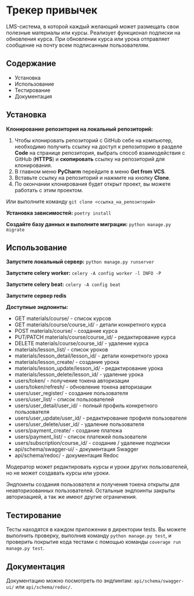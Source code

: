 # Трекер привычек

LMS-система,  в которой каждый желающий может размещать свои полезные материалы или курсы.
Реализует функционал подписки на обновления курса. При обновлении курса или урока отправляет
сообщение на почту всем подписанным пользователям.


## Содержание
- Установка
- Использование
- Тестирование
- Документация


## Установка
**Клонирование репозитория на локальный репозиторий:**
1. Чтобы клонировать репозиторий с GitHub себе на компьютер, необходимо
получить ссылку на доступ к репозиторию в разделе **Code** на странице
репозитория, выбрать способ взаимодействия с GitHub (**HTTPS**) и **скопировать**
ссылку на репозиторий для клонирования.
2. В главном меню **PyCharm** перейдите в меню **Get from VCS**. 
3. Вставьте ссылку на репозиторий и нажмите на кнопку **Clone**.
4. По окончании клонирования будет открыт проект, вы можете работать с этим проектом.

Или выполните команду ```git clone <ссылка_на_репозиторий>``` 

**Установка зависимостей:** ```poetry install```

**Создайте базу данных и выполните миграции:** ```python manage.py migrate```


## Использование

**Запустите локальный сервер:** ```python manage.py runserver```

**Запустите celery worker:** ```celery -A config worker -l INFO -P```

**Запустите celery beat:** ```celery -A config beat```

**Запустите сервер redis**


**Доступные эндпоинты:**
- GET materials/course/ - список курсов
- GET materials/course/course_id/ - детали конкретного курса
- POST materials/course/ - создание курса
- PUT/PATCH materials/course/course_id/ - редактирование курса
- DELETE materials/course/course_id/ - удаление курса
- materials/lesson_list/ - список уроков
- materials/lesson_detail/lesson_id/ - детали конкретного урока
- materials/lesson_create/ - создание урока
- materials/lesson_update/lesson_id/ - редактирование урока
- materials/lesson_delete/lesson_id/ - удаление урока
- users/token/ - получение токена авторизации
- users/token/refresh/ - обновление токена авторизации
- users/user_register/ - создание пользователя
- users/user_list/ - список пользователей
- users/user_detail/user_id/ - полный профиль конкретного пользователя
- users/user_update/user_id/ - редактирование профиля пользователя
- users/user_delete/user_id/ - удаление пользователя
- users/payment_create/ - создание платежа
- users/payment_list/ - список платежей пользователя
- users/subscription/course_id/ - создание / удаление подписки
- api/schema/swagger-ui/ - документация Swagger
- api/schema/redoc/ - документация Redoc

Модератор может редактировать курсы и уроки других пользователей, но не может
создавать курсы или уроки.

Эндпоинты создания пользователя и получения токена открыты для 
неавторизованных пользователей. Остальные эндпоинты закрыты авторизацией, 
а так же имеют другие ограничения.


## Тестирование
Тесты находятся в каждом приложении в директории tests. Вы можете выполнить
проверку, выполнив команду ```python manage.py test```, и проверить покрытие
кода тестами с помощью команды ```coverage run manage.py test```.


## Документация
Документацию можно посмотреть по эндпинтам: 
```api/schema/swagger-ui/``` или ```api/schema/redoc/```.